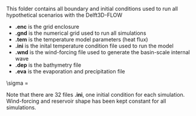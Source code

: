 This folder contains all boundary and initial conditions used to run all hypothetical scenarios with the Delft3D-FLOW

* **.enc** is the grid enclosure 
* **.gnd** is the numerical grid used to run all simulations
* **.tem** is the temperature model parameters (heat flux)
* **.ini** is the inital temperature condition file used to run the model
* **.wnd** is the wind-forcing file used to generate the basin-scale internal wave 
* **.dep** is the bathymetry file
* **.eva** is the evaporation and precipitation file


\sigma = 


Note that there are 32 files **.ini**, one initial condition for each simulation. Wind-forcing and reservoir shape has been kept constant for all simulations.
